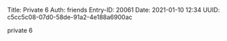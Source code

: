 Title: Private 6
Auth: friends
Entry-ID: 20061
Date: 2021-01-10 12:34
UUID: c5cc5c08-07d0-58de-91a2-4e188a6900ac

private 6
